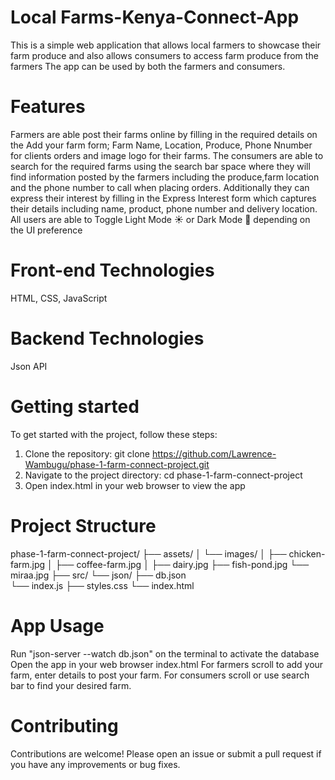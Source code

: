 # Local Farms-Kenya-Connect-App
This is a simple web application that allows local farmers to showcase their farm produce and also allows consumers to access farm produce from the farmers
The app can be used by both the farmers and consumers.
# Features
Farmers are able post their farms online by filling in the required details on the Add your farm form; Farm Name, Location, Produce, Phone Nnumber for clients orders and image logo for their farms.
The consumers are able to search for the required farms using the search bar space where they will find information posted by the farmers including the produce,farm location and the phone number to call when placing orders. Additionally they can express their interest by filling in the Express Interest form which captures their details including name, product, phone number and delivery location.
All users are able to Toggle Light Mode ☀️ or Dark Mode 🌙 depending on the UI preference 
# Front-end Technologies
HTML,
CSS,
JavaScript
# Backend Technologies 
Json API
# Getting started
To get started with the project, follow these steps:
1. Clone the repository:
git clone https://github.com/Lawrence-Wambugu/phase-1-farm-connect-project.git
2. Navigate to the project directory:
cd phase-1-farm-connect-project
3. Open index.html in your web browser to view the app

# Project Structure
phase-1-farm-connect-project/
├── assets/
│   └── images/
│       ├── chicken-farm.jpg
│       ├── coffee-farm.jpg
│       ├── dairy.jpg
        ├── fish-pond.jpg
        └── miraa.jpg
├── src/
└── json/
    ├── db.json    
└── index.js
├── styles.css
└── index.html

# App Usage
Run "json-server --watch db.json" on the terminal to activate the database
Open the app in your web browser index.html
For farmers scroll to add your farm, enter details to post your farm.
For consumers scroll or use search bar to find your desired farm.

# Contributing
Contributions are welcome! Please open an issue or submit a pull request if you have any improvements or bug fixes.
